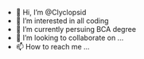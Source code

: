 - 👋 Hi, I’m @Clyclopsid
- 👀 I’m interested in all coding
- 🌱 I’m currently persuing BCA degree
- 💞️ I’m looking to collaborate on ...
- 📫 How to reach me ...

<!---
Clyclopsid/Clyclopsid is a ✨ special ✨ repository because its `README.md` (this file) appears on your GitHub profile.
You can click the Preview link to take a look at your changes.
--->
